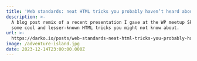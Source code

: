 ```yaml
---
title: 'Web standards: neat HTML tricks you probably haven’t heard about.'
description: >-
  A blog post remix of a recent presentation I gave at the WP meetup Skopje -
  some cool and lesser-known HTML tricks you might not know about.
url: >-
  https://darko.io/posts/web-standards-neat-html-tricks-you-probably-havent-heard-about/
image: /adventure-island.jpg
date: 2023-12-14T23:00:00.000Z
---
```


